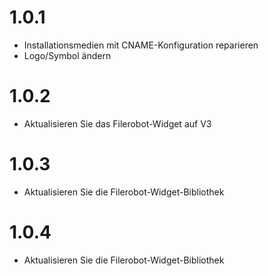 # 1.0.1
- Installationsmedien mit CNAME-Konfiguration reparieren
- Logo/Symbol ändern

# 1.0.2
- Aktualisieren Sie das Filerobot-Widget auf V3

# 1.0.3
- Aktualisieren Sie die Filerobot-Widget-Bibliothek

# 1.0.4
- Aktualisieren Sie die Filerobot-Widget-Bibliothek